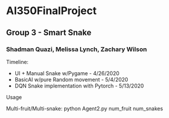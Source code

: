 # AI350FinalProject

## Group 3 - Smart Snake

### Shadman Quazi, Melissa Lynch, Zachary Wilson

Timeline:
- UI + Manual Snake w/Pygame - 4/26/2020
- BasicAI w/pure Random movement - 5/4/2020
- DQN Snake implementation with Pytorch - 5/13/2020


Usage

Multi-fruit/Multi-snake: python Agent2.py num_fruit num_snakes
